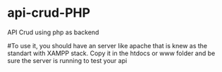 # api-crud-PHP
API Crud using php as backend

#To use it, you should have an server like apache that is knew as the standart with XAMPP stack.
Copy it in the htdocs or www folder and be sure the server is running to test your api
